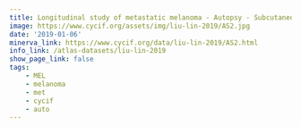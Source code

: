```yaml
---
title: Longitudinal study of metastatic melanoma - Autopsy - Subcutaneous lesion, left inguinal region (AS2)
image: https://www.cycif.org/assets/img/liu-lin-2019/AS2.jpg
date: '2019-01-06'
minerva_link: https://www.cycif.org/data/liu-lin-2019/AS2.html
info_link: /atlas-datasets/liu-lin-2019
show_page_link: false
tags: 
    - MEL
    - melanoma
    - met
    - cycif
    - auto
---
```

